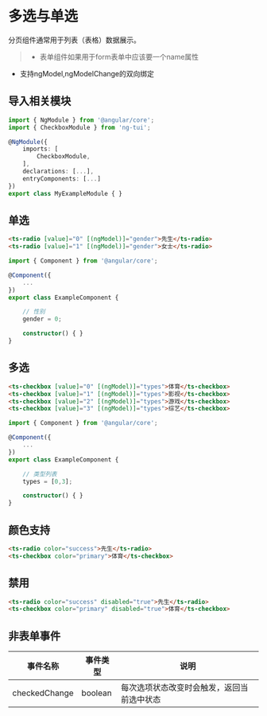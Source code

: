 # 多选与单选
分页组件通常用于列表（表格）数据展示。
> * 表单组件如果用于form表单中应该要一个name属性
* 支持ngModel,ngModelChange的双向绑定

## 导入相关模块
```typescript
import { NgModule } from '@angular/core';
import { CheckboxModule } from 'ng-tui';

@NgModule({
    imports: [
        CheckboxModule,
    ],
    declarations: [...],
    entryComponents: [...]
})
export class MyExampleModule { }
```

## 单选
```html
<ts-radio [value]="0" [(ngModel)]="gender">先生</ts-radio>
<ts-radio [value]="1" [(ngModel)]="gender">女士</ts-radio>
```
```typescript
import { Component } from '@angular/core';

@Component({
    ...
})
export class ExampleComponent {

    // 性别
    gender = 0;

    constructor() { }
}
```


## 多选
```html
<ts-checkbox [value]="0" [(ngModel)]="types">体育</ts-checkbox>
<ts-checkbox [value]="1" [(ngModel)]="types">影视</ts-checkbox>
<ts-checkbox [value]="2" [(ngModel)]="types">游戏</ts-checkbox>
<ts-checkbox [value]="3" [(ngModel)]="types">综艺</ts-checkbox>
```
```typescript
import { Component } from '@angular/core';

@Component({
    ...
})
export class ExampleComponent {

    // 类型列表
    types = [0,3];

    constructor() { }
}
```

## 颜色支持
```html
<ts-radio color="success">先生</ts-radio>
<ts-checkbox color="primary">体育</ts-checkbox>
```

## 禁用
```html
<ts-radio color="success" disabled="true">先生</ts-radio>
<ts-checkbox color="primary" disabled="true">体育</ts-checkbox>
```
## 非表单事件
事件名称|	事件类型|	说明
-------|---------|-------
checkedChange|	boolean|	每次选项状态改变时会触发，返回当前选中状态